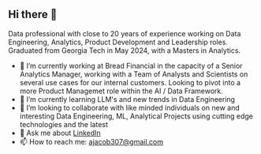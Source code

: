 ## Hi there 👋

<!--
**AJAbe/AJAbe** is a ✨ _special_ ✨ repository because its `README.md` (this file) appears on your GitHub profile.

Here are some ideas to get you started:


-->

Data professional with close to 20 years of experience working on Data Engineering, Analytics, Product Development and Leadership roles. Graduated from Georgia Tech in May 2024, with a Masters in Analytics.

- 🔭 I’m currently working at Bread Financial in the capacity of a Senior Analytics Manager, working with a Team of Analysts and Scientists on several use cases for our internal customers. Looking to pivot into a more Product Managemet role within the AI / Data Framework.
- 🌱 I’m currently learning LLM's and new trends in Data Engineering
- 👯 I’m looking to collaborate with like minded individuals on new and interesting Data Engineering, ML, Analytical Projects using cutting edge technologies and the latest
- 💬 Ask me about [LinkedIn](https://www.linkedin.com/in/abrahamja/)
- 📫 How to reach me: ajacob307@gmail.com
